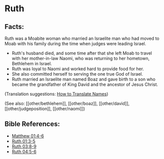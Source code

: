# Ruth #

## Facts: ##

Ruth was a Moabite woman who married an Israelite man who had moved to Moab with his family during the time when judges were leading Israel.

* Ruth's husband died, and some time after that she left Moab to travel with her mother-in-law Naomi, who was returning to her hometown, Bethlehem in Israel.
* Ruth was loyal to Naomi and worked hard to provide food for her.
* She also committed herself to serving the one true God of Israel.
* Ruth married an Israelite man named Boaz and gave birth to a son who became the grandfather of King David and the ancestor of Jesus Christ.

(Translation suggestions: [How to Translate Names](en/ta-vol1/translate/man/translate-names))

(See also: [[other/bethlehem]], [[other/boaz]], [[other/david]], [[other/judgeposition]], [[other/naomi]])

## Bible References: ##

* [Matthew 01:4-6](en/tn/mat/help/01/04)
* [Ruth 01:3-5](en/tn/rut/help/01/03)
* [Ruth 03:8-9](en/tn/rut/help/03/08)
* [Ruth 04:5-6](en/tn/rut/help/04/05)